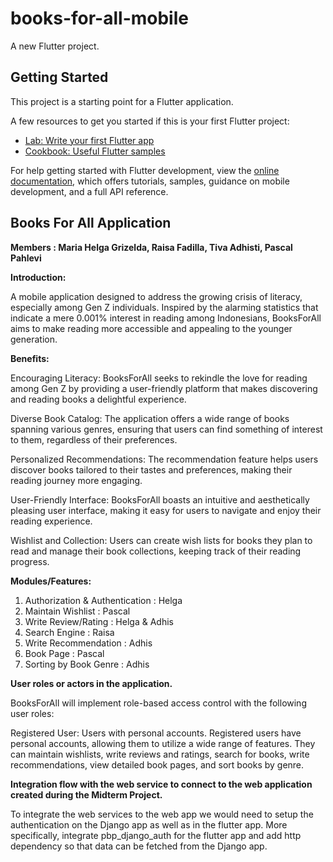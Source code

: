 # books-for-all-mobile

A new Flutter project.

## Getting Started

This project is a starting point for a Flutter application.

A few resources to get you started if this is your first Flutter project:

- [Lab: Write your first Flutter app](https://docs.flutter.dev/get-started/codelab)
- [Cookbook: Useful Flutter samples](https://docs.flutter.dev/cookbook)

For help getting started with Flutter development, view the
[online documentation](https://docs.flutter.dev/), which offers tutorials,
samples, guidance on mobile development, and a full API reference.

## Books For All Application

**Members : Maria Helga Grizelda, Raisa Fadilla, Tiva Adhisti, Pascal Pahlevi**

**Introduction:**

A mobile application designed to address the growing crisis of literacy, especially among Gen Z individuals. Inspired by the alarming statistics that indicate a mere 0.001% interest in reading among Indonesians, BooksForAll aims to make reading more accessible and appealing to the younger generation.

**Benefits:**

Encouraging Literacy: BooksForAll seeks to rekindle the love for reading among Gen Z by providing a user-friendly platform that makes discovering and reading books a delightful experience.

Diverse Book Catalog: The application offers a wide range of books spanning various genres, ensuring that users can find something of interest to them, regardless of their preferences.

Personalized Recommendations: The recommendation feature helps users discover books tailored to their tastes and preferences, making their reading journey more engaging.

User-Friendly Interface: BooksForAll boasts an intuitive and aesthetically pleasing user interface, making it easy for users to navigate and enjoy their reading experience.

Wishlist and Collection: Users can create wish lists for books they plan to read and manage their book collections, keeping track of their reading progress.

**Modules/Features:**

1. Authorization & Authentication : Helga
2. Maintain Wishlist : Pascal
3. Write Review/Rating : Helga & Adhis
4. Search Engine : Raisa
5. Write Recommendation : Adhis
6. Book Page : Pascal
7. Sorting by Book Genre : Adhis

**User roles or actors in the application.**

BooksForAll will implement role-based access control with the following user roles:

Registered User: Users with personal accounts. Registered users have personal accounts, allowing them to utilize a wide range of features. They can maintain wishlists, write reviews and ratings, search for books, write recommendations, view detailed book pages, and sort books by genre.

**Integration flow with the web service to connect to the web application created during the Midterm Project.**

To integrate the web services to the web app we would need to setup the authentication on the Django app as well as in the flutter app. More specifically, integrate pbp_django_auth for the flutter app and add http dependency so that data can be fetched from the Django app.


